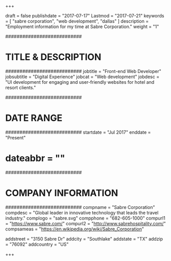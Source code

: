 +++

draft = false
publishdate = "2017-07-17"
Lastmod = "2017-07-21"
keywords = [ "sabre corporation", "web development", "dallas" ]
description = "Employment information for my time at Sabre Corporation."
weight = "1"

###########################
# TITLE & DESCRIPTION
###########################
jobtitle    = "Front-end Web Developer"
jobsubtitle = "Digital Experience"
jobcat      = "Web development"
jobdesc     = "UI development for engaging and user-friendly websites for hotel and resort clients."

###########################
# DATE RANGE
###########################
startdate   = "Jul 2017"
enddate     = "Present"
# dateabbr    = ""

###########################
# COMPANY INFORMATION
###########################
compname    = "Sabre Corporation"
compdesc    = "Global leader in innovative technology that leads the travel industry."
complogo    = "sabre.svg"
compphone   = "682-605-1000"
compurl1    = "https://www.sabre.com/"
compurl2    = "http://www.sabrehospitality.com/"
compsameas  = "https://en.wikipedia.org/wiki/Sabre_Corporation"

addstreet   = "3150 Sabre Dr"
addcity     = "Southlake"
addstate    = "TX"
addzip      = "76092"
addcountry  = "US"

+++
